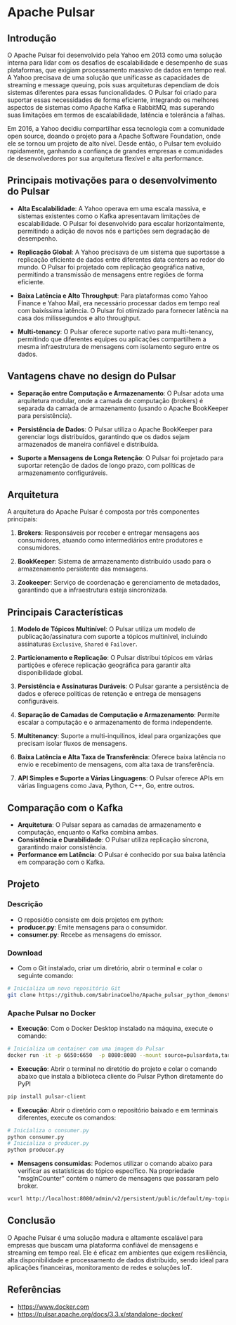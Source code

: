 # Apache Pulsar

## Introdução

O Apache Pulsar foi desenvolvido pela Yahoo em 2013 como uma solução interna para lidar com os desafios de escalabilidade e desempenho de suas plataformas, que exigiam processamento massivo de dados em tempo real. A Yahoo precisava de uma solução que unificasse as capacidades de streaming e message queuing, pois suas arquiteturas dependiam de dois sistemas diferentes para essas funcionalidades. O Pulsar foi criado para suportar essas necessidades de forma eficiente, integrando os melhores aspectos de sistemas como Apache Kafka e RabbitMQ, mas superando suas limitações em termos de escalabilidade, latência e tolerância a falhas.

Em 2016, a Yahoo decidiu compartilhar essa tecnologia com a comunidade open source, doando o projeto para a Apache Software Foundation, onde ele se tornou um projeto de alto nível. Desde então, o Pulsar tem evoluído rapidamente, ganhando a confiança de grandes empresas e comunidades de desenvolvedores por sua arquitetura flexível e alta performance.

## Principais motivações para o desenvolvimento do Pulsar

- **Alta Escalabilidade**: A Yahoo operava em uma escala massiva, e sistemas existentes como o Kafka apresentavam limitações de escalabilidade. O Pulsar foi desenvolvido para escalar horizontalmente, permitindo a adição de novos nós e partições sem degradação de desempenho.

- **Replicação Global**: A Yahoo precisava de um sistema que suportasse a replicação eficiente de dados entre diferentes data centers ao redor do mundo. O Pulsar foi projetado com replicação geográfica nativa, permitindo a transmissão de mensagens entre regiões de forma eficiente.

- **Baixa Latência e Alto Throughput**: Para plataformas como Yahoo Finance e Yahoo Mail, era necessário processar dados em tempo real com baixíssima latência. O Pulsar foi otimizado para fornecer latência na casa dos milissegundos e alto throughput.

- **Multi-tenancy**: O Pulsar oferece suporte nativo para multi-tenancy, permitindo que diferentes equipes ou aplicações compartilhem a mesma infraestrutura de mensagens com isolamento seguro entre os dados.

## Vantagens chave no design do Pulsar

- **Separação entre Computação e Armazenamento**: O Pulsar adota uma arquitetura modular, onde a camada de computação (brokers) é separada da camada de armazenamento (usando o Apache BookKeeper para persistência).

- **Persistência de Dados**: O Pulsar utiliza o Apache BookKeeper para gerenciar logs distribuídos, garantindo que os dados sejam armazenados de maneira confiável e distribuída.

- **Suporte a Mensagens de Longa Retenção**: O Pulsar foi projetado para suportar retenção de dados de longo prazo, com políticas de armazenamento configuráveis.

## Arquitetura

A arquitetura do Apache Pulsar é composta por três componentes principais:

1. **Brokers**: Responsáveis por receber e entregar mensagens aos consumidores, atuando como intermediários entre produtores e consumidores.

2. **BookKeeper**: Sistema de armazenamento distribuído usado para o armazenamento persistente das mensagens.

3. **Zookeeper**: Serviço de coordenação e gerenciamento de metadados, garantindo que a infraestrutura esteja sincronizada.

## Principais Características

1. **Modelo de Tópicos Multinível**: O Pulsar utiliza um modelo de publicação/assinatura com suporte a tópicos multinível, incluindo assinaturas `Exclusive`, `Shared` e `Failover`.

2. **Particionamento e Replicação**: O Pulsar distribui tópicos em várias partições e oferece replicação geográfica para garantir alta disponibilidade global.

3. **Persistência e Assinaturas Duráveis**: O Pulsar garante a persistência de dados e oferece políticas de retenção e entrega de mensagens configuráveis.

4. **Separação de Camadas de Computação e Armazenamento**: Permite escalar a computação e o armazenamento de forma independente.

5. **Multitenancy**: Suporte a multi-inquilinos, ideal para organizações que precisam isolar fluxos de mensagens.

6. **Baixa Latência e Alta Taxa de Transferência**: Oferece baixa latência no envio e recebimento de mensagens, com alta taxa de transferência.

7. **API Simples e Suporte a Várias Linguagens**: O Pulsar oferece APIs em várias linguagens como Java, Python, C++, Go, entre outros.

## Comparação com o Kafka

- **Arquitetura**: O Pulsar separa as camadas de armazenamento e computação, enquanto o Kafka combina ambas.
- **Consistência e Durabilidade**: O Pulsar utiliza replicação síncrona, garantindo maior consistência.
- **Performance em Latência**: O Pulsar é conhecido por sua baixa latência em comparação com o Kafka.

## Projeto
### Descrição
- O reposiótio consiste em dois projetos em python:
- **producer.py**: Emite mensagens para o consumidor.
- **consumer.py**: Recebe as mensagens do emissor.
### Download
- Com o Git instalado, criar um diretório, abrir o terminal e colar o seguinte comando:
```bash
# Inicializa um novo repositório Git
git clone https://github.com/SabrinaCoelho/Apache_pulsar_python_demonstration.git
```
### Apache Pulsar no Docker
- **Execução**: Com o Docker Desktop instalado na máquina, execute o comando:
```bash
# Inicializa um container com uma imagem do Pulsar
docker run -it -p 6650:6650  -p 8080:8080 --mount source=pulsardata,target=/pulsar/data --mount source=pulsarconf,target=/pulsar/conf apachepulsar/pulsar:3.3.1 bin/pulsar standalone
```
- **Execução**: Abrir o terminal no diretótio do projeto e colar o comando abaixo que instala a biblioteca cliente do Pulsar Python diretamente do PyPI
```bash
pip install pulsar-client
```
- **Execução**: Abrir o diretório com o repositório baixado e em terminais diferentes, execute os comandos:
```bash
# Inicializa o consumer.py
python consumer.py
# Inicializa o producer.py
python producer.py
```
- **Mensagens consumidas**: Podemos utilizar o comando abaixo para verificar as estatísticas do tópico específico. Na propriedade "msgInCounter" contém o número de mensagens que passaram pelo broker.
```bash
vcurl http://localhost:8080/admin/v2/persistent/public/default/my-topic/stats | python -m json.tool
```

## Conclusão

O Apache Pulsar é uma solução madura e altamente escalável para empresas que buscam uma plataforma confiável de mensagens e streaming em tempo real. Ele é eficaz em ambientes que exigem resiliência, alta disponibilidade e processamento de dados distribuído, sendo ideal para aplicações financeiras, monitoramento de redes e soluções IoT.

## Referências
- https://www.docker.com
- https://pulsar.apache.org/docs/3.3.x/standalone-docker/
